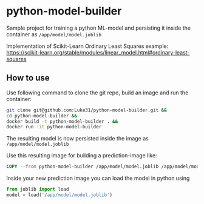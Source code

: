 # python-model-builder
Sample project for training a python ML-model and persisting it inside the container as `/app/model/model.joblib` 

Implementation of Scikit-Learn Ordinary Least Squares example: https://scikit-learn.org/stable/modules/linear_model.html#ordinary-least-squares

## How to use

Use following command to clone the git repo, build an image and run the container: 
```bash
git clone git@github.com:Luke31/python-model-builder.git &&
cd python-model-builder &&
docker build -t python-model-builder . &&
docker run -it python-model-builder
```
The resulting model is now persisted inside the image as `/app/model/model.joblib`

Use this resulting image for building a prediction-image like:
```dockerfile
COPY --from python-model-builder /app/model/model.joblib /app/model/model.joblib 
```

Inside your new prediction image you can load the model in python using
```python
from joblib import load
model = load('/app/model/model.joblib')    
```
